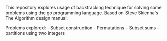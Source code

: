 This repository explores usage of backtracking technique for solving some problems using the go programming language. Based on Steve Skienna's The Algorithm design manual.

Problems explored:
    - Subset construction
    - Permutations
    - Subset sums
    - partitions using two integers

